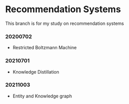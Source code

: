 # Recommendation Systems
This branch is for my study on recommendation systems

### 20200702
- Restricted Boltzmann Machine

### 20210701
- Knowledge Distillation

### 20211003
- Entity and Knowledge graph
